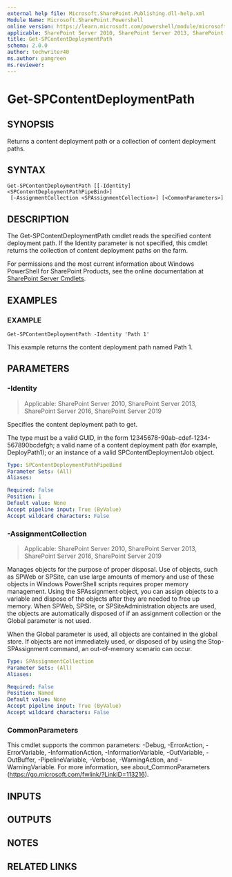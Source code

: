 ```yaml
---
external help file: Microsoft.SharePoint.Publishing.dll-help.xml
Module Name: Microsoft.SharePoint.Powershell
online version: https://learn.microsoft.com/powershell/module/microsoft.sharepoint.powershell/get-spcontentdeploymentpath
applicable: SharePoint Server 2010, SharePoint Server 2013, SharePoint Server 2016, SharePoint Server 2019
title: Get-SPContentDeploymentPath
schema: 2.0.0
author: techwriter40
ms.author: pamgreen
ms.reviewer:
---
```


# Get-SPContentDeploymentPath

## SYNOPSIS
Returns a content deployment path or a collection of content deployment paths.

## SYNTAX

```
Get-SPContentDeploymentPath [[-Identity] <SPContentDeploymentPathPipeBind>]
 [-AssignmentCollection <SPAssignmentCollection>] [<CommonParameters>]
```

## DESCRIPTION
The Get-SPContentDeploymentPath cmdlet reads the specified content deployment path.
If the Identity parameter is not specified, this cmdlet returns the collection of content deployment paths on the farm.

For permissions and the most current information about Windows PowerShell for SharePoint Products, see the online documentation at [SharePoint Server Cmdlets](https://learn.microsoft.com/powershell/sharepoint/sharepoint-server/sharepoint-server-cmdlets).

## EXAMPLES

### EXAMPLE
```
Get-SPContentDeploymentPath -Identity 'Path 1'
```

This example returns the content deployment path named Path 1.

## PARAMETERS

### -Identity

> Applicable: SharePoint Server 2010, SharePoint Server 2013, SharePoint Server 2016, SharePoint Server 2019

Specifies the content deployment path to get.

The type must be a valid GUID, in the form 12345678-90ab-cdef-1234-567890bcdefgh; a valid name of a content deployment path (for example, DeployPath1); or an instance of a valid SPContentDeploymentJob object.

```yaml
Type: SPContentDeploymentPathPipeBind
Parameter Sets: (All)
Aliases:

Required: False
Position: 1
Default value: None
Accept pipeline input: True (ByValue)
Accept wildcard characters: False
```

### -AssignmentCollection

> Applicable: SharePoint Server 2010, SharePoint Server 2013, SharePoint Server 2016, SharePoint Server 2019

Manages objects for the purpose of proper disposal. Use of objects, such as SPWeb or SPSite, can use large amounts of memory and use of these objects in Windows PowerShell scripts requires proper memory management. Using the SPAssignment object, you can assign objects to a variable and dispose of the objects after they are needed to free up memory. When SPWeb, SPSite, or SPSiteAdministration objects are used, the objects are automatically disposed of if an assignment collection or the Global parameter is not used.

When the Global parameter is used, all objects are contained in the global store. If objects are not immediately used, or disposed of by using the Stop-SPAssignment command, an out-of-memory scenario can occur.

```yaml
Type: SPAssignmentCollection
Parameter Sets: (All)
Aliases:

Required: False
Position: Named
Default value: None
Accept pipeline input: True (ByValue)
Accept wildcard characters: False
```

### CommonParameters
This cmdlet supports the common parameters: -Debug, -ErrorAction, -ErrorVariable, -InformationAction, -InformationVariable, -OutVariable, -OutBuffer, -PipelineVariable, -Verbose, -WarningAction, and -WarningVariable. For more information, see about_CommonParameters (https://go.microsoft.com/fwlink/?LinkID=113216).

## INPUTS

## OUTPUTS

## NOTES

## RELATED LINKS
